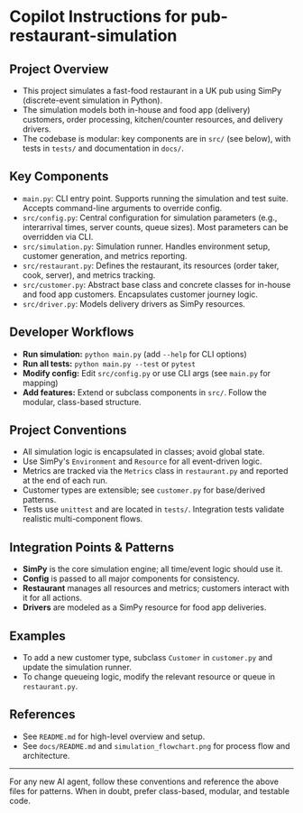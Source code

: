 # Copilot Instructions for pub-restaurant-simulation

## Project Overview

- This project simulates a fast-food restaurant in a UK pub using SimPy
  (discrete-event simulation in Python).
- The simulation models both in-house and food app (delivery) customers, order
  processing, kitchen/counter resources, and delivery drivers.
- The codebase is modular: key components are in `src/` (see below), with tests
  in `tests/` and documentation in `docs/`.

## Key Components

- `main.py`: CLI entry point. Supports running the simulation and test suite.
  Accepts command-line arguments to override config.
- `src/config.py`: Central configuration for simulation parameters (e.g.,
  interarrival times, server counts, queue sizes). Most parameters can be
  overridden via CLI.
- `src/simulation.py`: Simulation runner. Handles environment setup, customer
  generation, and metrics reporting.
- `src/restaurant.py`: Defines the restaurant, its resources (order taker, cook,
  server), and metrics tracking.
- `src/customer.py`: Abstract base class and concrete classes for in-house and
  food app customers. Encapsulates customer journey logic.
- `src/driver.py`: Models delivery drivers as SimPy resources.

## Developer Workflows

- **Run simulation:** `python main.py` (add `--help` for CLI options)
- **Run all tests:** `python main.py --test` or `pytest`
- **Modify config:** Edit `src/config.py` or use CLI args (see `main.py` for
  mapping)
- **Add features:** Extend or subclass components in `src/`. Follow the modular,
  class-based structure.

## Project Conventions

- All simulation logic is encapsulated in classes; avoid global state.
- Use SimPy's `Environment` and `Resource` for all event-driven logic.
- Metrics are tracked via the `Metrics` class in `restaurant.py` and reported at
  the end of each run.
- Customer types are extensible; see `customer.py` for base/derived patterns.
- Tests use `unittest` and are located in `tests/`. Integration tests validate
  realistic multi-component flows.

## Integration Points & Patterns

- **SimPy** is the core simulation engine; all time/event logic should use it.
- **Config** is passed to all major components for consistency.
- **Restaurant** manages all resources and metrics; customers interact with it
  for all actions.
- **Drivers** are modeled as a SimPy resource for food app deliveries.

## Examples

- To add a new customer type, subclass `Customer` in `customer.py` and update
  the simulation runner.
- To change queueing logic, modify the relevant resource or queue in
  `restaurant.py`.

## References

- See `README.md` for high-level overview and setup.
- See `docs/README.md` and `simulation_flowchart.png` for process flow and
  architecture.

______________________________________________________________________

For any new AI agent, follow these conventions and reference the above files for
patterns. When in doubt, prefer class-based, modular, and testable code.
